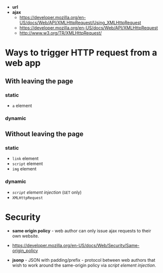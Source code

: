 
- **url**
- **ajax**
  + https://developer.mozilla.org/en-US/docs/Web/API/XMLHttpRequest/Using_XMLHttpRequest
  + https://developer.mozilla.org/en-US/docs/Web/API/XMLHttpRequest
  + http://www.w3.org/TR/XMLHttpRequest/

# Ways to trigger HTTP request from a web app
## With leaving the page
### static
- `a` element

### dynamic

## Without leaving the page
### static
- `link` element
- `script` element
- `img` element

### dynamic
-  *`script` element injection* (`GET` only)
- `XMLHttpRequest`

# Security
- **same origin policy** - web author can only issue ajax requests to their own website. 
 + https://developer.mozilla.org/en-US/docs/Web/Security/Same-origin_policy
- **jsonp** - JSON with padding/prefix - protocol between web authors that wish to work around the same-origin policy via *script element injection*.
